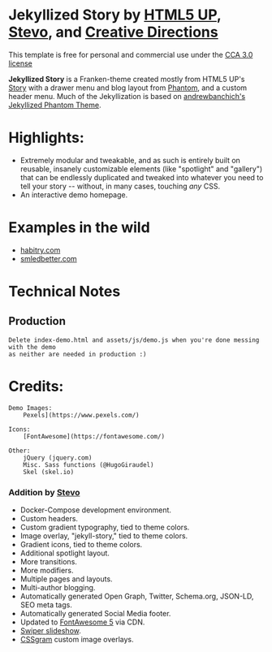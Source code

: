 # Jekyllized Story by [HTML5 UP](https://html5up.net/story), [Stevo](https://github.com/smledbetter), and [Creative Directions](https://creativedirections.work)
This template is free for personal and commercial use under the [CCA 3.0 license](LICENSE.md)

**Jekyllized Story** is a Franken-theme created mostly from HTML5 UP's [Story](https://html5up.net/story) with a drawer menu and blog layout from [Phantom](https://html5up.net/phantom), and a custom header menu. Much of the Jekyllization is based on [andrewbanchich's Jekyllized Phantom Theme](https://github.com/andrewbanchich/phantom-jekyll-theme).

# Highlights:
- Extremely modular and tweakable, and as such is entirely
built on reusable, insanely customizable elements (like "spotlight" and "gallery") that
can be endlessly duplicated and tweaked into whatever you need to tell your story --
without, in many cases, touching *any* CSS.
- An interactive demo homepage.


# Examples in the wild
- [habitry.com](https://habitry.com)
- [smledbetter.com](https://smledbetter.com)

# Technical Notes
## Production
	Delete index-demo.html and assets/js/demo.js when you're done messing with the demo
	as neither are needed in production :)

# Credits:

	Demo Images:
		Pexels](https://www.pexels.com/)

	Icons:
		[FontAwesome](https://fontawesome.com/)

	Other:
		jQuery (jquery.com)
		Misc. Sass functions (@HugoGiraudel)
		Skel (skel.io)

### Addition by [Stevo](https://github.com/smledbetter)
- Docker-Compose development environment.
- Custom headers.
- Custom gradient typography, tied to theme colors.
- Image overlay, "jekyll-story," tied to theme colors.
- Gradient icons, tied to theme colors.
- Additional spotlight layout.
- More transitions.
- More modifiers.
- Multiple pages and layouts.
- Multi-author blogging.
- Automatically generated Open Graph, Twitter, Schema.org, JSON-LD, SEO meta tags.
- Automatically generated Social Media footer.
- Updated to [FontAwesome 5](https://fontawesome.com/) via CDN.
- [Swiper slideshow](http://idangero.us/swiper/).
- [CSSgram](https://una.im/CSSgram/) custom image overlays.
